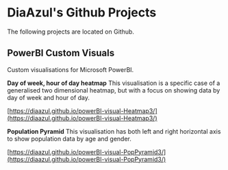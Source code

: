 # DiaAzul's Github Projects

The following projects are located on Github.

## PowerBI Custom Visuals
Custom visualisations for Microsoft PowerBI.

**Day of week, hour of day heatmap**
This visualisation is a specific case of a generalised two dimensional heatmap, but with a focus on showing data by day of week and hour of day.

[https://diaazul.github.io/powerBI-visual-Heatmap3/](https://diaazul.github.io/powerBI-visual-Heatmap3/)

**Population Pyramid**
This visualisation has both left and right horizontal axis to show population data by age and gender.

[https://diaazul.github.io/powerBI-visual-PopPyramid3/](https://diaazul.github.io/powerBI-visual-PopPyramid3/)

